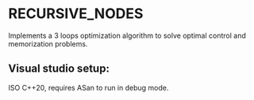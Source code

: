# RECURSIVE_NODES

Implements a 3 loops optimization algorithm to solve optimal control and memorization problems. 

## Visual studio setup:

ISO C++20, requires ASan to run in debug mode.